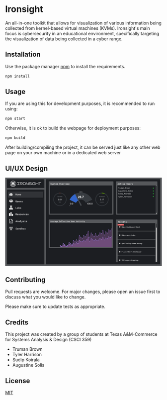 # Ironsight

An all-in-one toolkit that allows for visualization of various information being collected from kernel-based virtual machines (KVMs). Ironsight's main focus is cybersecurity in an educational environment, specifically targeting the visualization of data being collected in a cyber range.

## Installation

Use the package manager [npm](https://docs.npmjs.com/downloading-and-installing-node-js-and-npm/) to install the requirements.

```bash
npm install
```

## Usage
If you are using this for development purposes, it is recommended to run using:

```bash
npm start
```

Otherwise, it is ok to build the webpage for deployment purposes:

```bash
npm build
```

After building/compiling the project, it can be served just like any other web page on your own machine or in a dedicated web server

## UI/UX Design

![Ironsight Homepage](frontPage.png)

## Contributing
Pull requests are welcome. For major changes, please open an issue first to discuss what you would like to change.

Please make sure to update tests as appropriate.

## Credits
This project was created by a group of students at Texas A&M-Commerce for Systems Analysis & Design (CSCI 359)
- Truman Brown
- Tyler Harrison
- Sudip Koirala
- Augustine Solis

## License
[MIT](https://choosealicense.com/licenses/mit/)